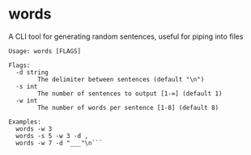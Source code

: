 # words
A CLI tool for generating random sentences, useful for piping into files

```
Usage: words [FLAGS]

Flags:
  -d string
        The delimiter between sentences (default "\n")
  -s int
        The number of sentences to output [1-∞] (default 1)
  -w int
        The number of words per sentence [1-8] (default 8)

Examples:
  words -w 3
  words -s 5 -w 3 -d ,
  words -w 7 -d "___"\n```
